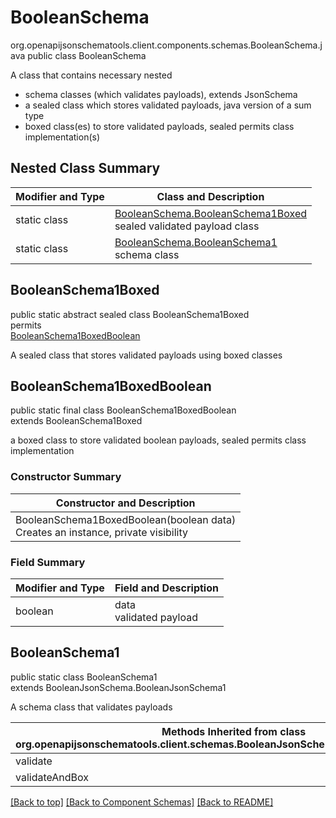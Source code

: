# BooleanSchema
org.openapijsonschematools.client.components.schemas.BooleanSchema.java
public class BooleanSchema

A class that contains necessary nested
- schema classes (which validates payloads), extends JsonSchema
- a sealed class which stores validated payloads, java version of a sum type
- boxed class(es) to store validated payloads, sealed permits class implementation(s)

## Nested Class Summary
| Modifier and Type | Class and Description |
| ----------------- | ---------------------- |
| static class | [BooleanSchema.BooleanSchema1Boxed](#booleanschema1boxed)<br> sealed validated payload class |
| static class | [BooleanSchema.BooleanSchema1](#booleanschema1)<br> schema class |

## BooleanSchema1Boxed
public static abstract sealed class BooleanSchema1Boxed<br>
permits<br>
[BooleanSchema1BoxedBoolean](#booleanschema1boxedboolean)

A sealed class that stores validated payloads using boxed classes

## BooleanSchema1BoxedBoolean
public static final class BooleanSchema1BoxedBoolean<br>
extends BooleanSchema1Boxed

a boxed class to store validated boolean payloads, sealed permits class implementation

### Constructor Summary
| Constructor and Description |
| --------------------------- |
| BooleanSchema1BoxedBoolean(boolean data)<br>Creates an instance, private visibility |

### Field Summary
| Modifier and Type | Field and Description |
| ----------------- | ---------------------- |
| boolean | data<br>validated payload |

## BooleanSchema1
public static class BooleanSchema1<br>
extends BooleanJsonSchema.BooleanJsonSchema1

A schema class that validates payloads

| Methods Inherited from class org.openapijsonschematools.client.schemas.BooleanJsonSchema.BooleanJsonSchema1 |
| ------------------------------------------------------------------ |
| validate                                                           |
| validateAndBox                                                     |

[[Back to top]](#top) [[Back to Component Schemas]](../../../README.md#Component-Schemas) [[Back to README]](../../../README.md)
